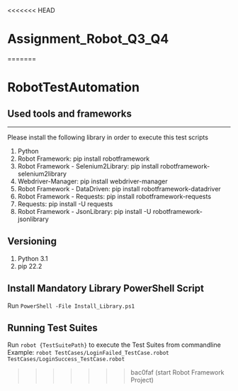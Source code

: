 <<<<<<< HEAD
# Assignment_Robot_Q3_Q4
=======
# RobotTestAutomation


## Used tools and frameworks
---------------------------------------
Please install the following library in order to execute this test scripts 

1. Python
2. Robot Framework: pip install robotframework
3. Robot Framework - Selenium2Library: pip install robotframework-selenium2library
4. Webdriver-Manager: pip install webdriver-manager
5. Robot Framework - DataDriven: pip install robotframework-datadriver
6. Robot Framework - Requests: pip install robotframework-requests
7. Requests: pip install -U requests
8. Robot Framework - JsonLibrary: pip install -U robotframework-jsonlibrary

## Versioning
1. Python 3.1
2. pip 22.2

## Install Mandatory Library PowerShell Script
Run `PowerShell -File Install_Library.ps1`

## Running Test Suites

Run `robot {TestSuitePath}` to execute the Test Suites from commandline
Example: `robot TestCases/LoginFailed_TestCase.robot TestCases/LoginSuccess_TestCase.robot`

>>>>>>> bac0faf (start Robot Framework Project)
